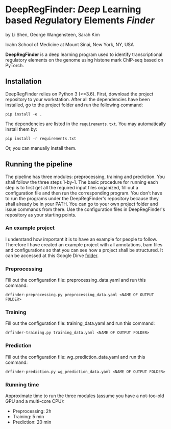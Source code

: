 # DeepRegFinder: *Deep* Learning based *Reg*ulatory Elements *Finder*
by Li Shen, George Wangensteen, Sarah Kim

Icahn School of Medicine at Mount Sinai, New York, NY, USA

**DeepRegFinder** is a deep learning program used to identify transcriptional regulatory elements on the genome using histone mark ChIP-seq based on PyTorch. 

## Installation
DeepRegFinder relies on Python 3 (>=3.6). First, download the project repository to your workstation. After all the dependencies have been installed, go to the project folder and run the following command:

`pip install -e .`

The dependencies are listed in the `requirements.txt`. You may automatically install them by:

`pip install -r requirements.txt`

Or, you can manually install them.

## Running the pipeline
The pipeline has three modules: preprocessing, training and prediction. You shall follow the three steps 1-by-1. The basic procedure for running each step is to first get all the required input files organized, fill out a configuration file and then run the corresponding program. You don't have to run the programs under the DeepRegFinder's repository because they shall already be in your PATH. You can go to your own project folder and issue commands from there. Use the configuration files in DeepRegFinder's repository as your starting points.

### An example project
I understand how important it is to have an example for people to follow. Therefore I have created an example project with all annotations, bam files and configurations so that you can see how a project shall be structured. It can be accessed at this Google Dirve [folder](https://drive.google.com/drive/folders/1sW9KM9TnK6nqquf7nQniEpfTtiKtWVni?usp=sharing).

### Preprocessing
Fill out the configuration file: preprocessing_data.yaml and run this command:

`drfinder-preprocessing.py preprocessing_data.yaml <NAME OF OUTPUT FOLDER>`

### Training
Fill out the configuration file: training_data.yaml and run this command:

`drfinder-training.py training_data.yaml <NAME OF OUTPUT FOLDER>`

### Prediction
Fill out the configuration file: wg_prediction_data.yaml and run this command:

`drfinder-prediction.py wg_prediction_data.yaml <NAME OF OUTPUT FOLDER>`

### Running time
Approximate time to run the three modules (assume you have a not-too-old GPU and a multi-core CPU):
- Preprocessing: 2h
- Training: 5 min
- Prediction: 20 min




